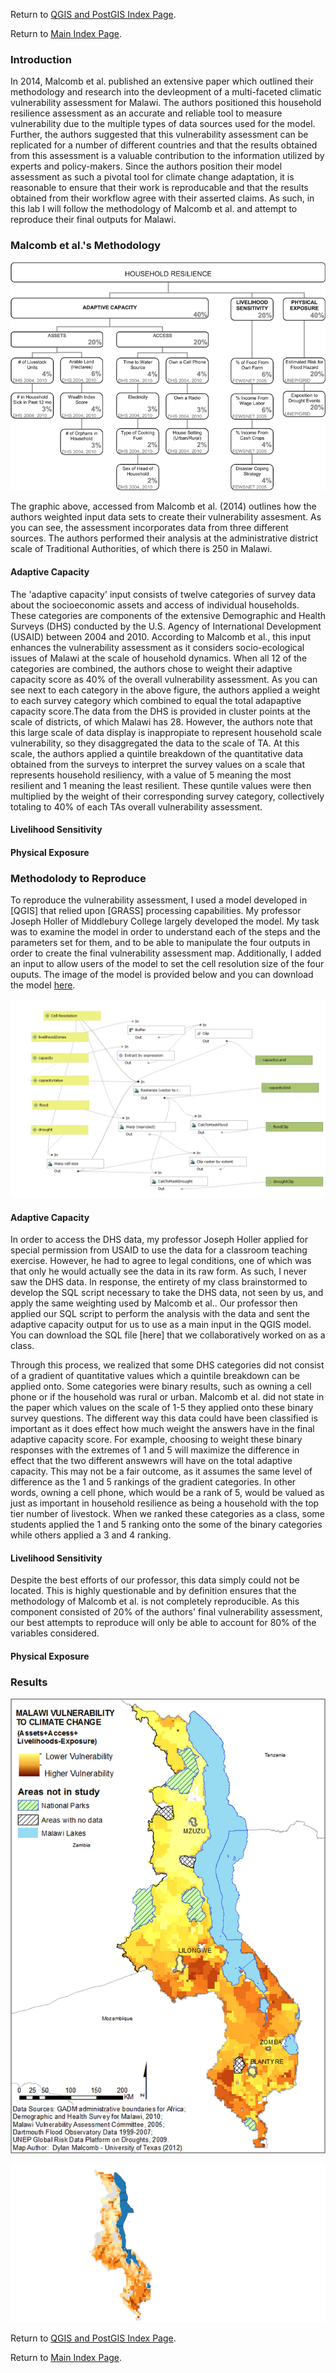 
Return to [QGIS and PostGIS Index Page](../qgis.md).

Return to [Main Index Page](../../index.md).


### Introduction

In 2014, Malcomb et al. published an extensive paper which outlined their methodology and research into the devleopment of a multi-faceted climatic vulnerability assessment for Malawi. The authors positioned this household resilience assessment as an accurate and reliable tool to measure vulnerability due to the multiple types of data sources used for the model. Further, the authors suggested that this vulnerability assessment can be replicated for a number of different countries and that the results obtained from this assessment is a valuable contribution to the information utilized by experts and policy-makers. Since the authors position their model assessment as such a pivotal tool for climate change adaptation, it is reasonable to ensure that their work is reproducable and that the results obtained from their workflow agree with their asserted claims. As such, in this lab I will follow the methodology of Malcomb et al. and attempt to reproduce their final outputs for Malawi.

### Malcomb et al.'s Methodology

![assessment](/qgis/lab_7/malcomb_assessment.png)

The graphic above, accessed from Malcomb et al. (2014) outlines how the authors weighted input data sets to create their vulnerability assesment. As you can see, the assessment incorporates data from three different sources. The authors performed their analysis at the administrative district scale of Traditional Authorities, of which there is 250 in Malawi.

#### Adaptive Capacity

The 'adaptive capacity' input consists of twelve categories of survey data about the socioeconomic assets and access of individual households. These categories are components of the extensive Demographic and Health Surveys (DHS) conducted by the U.S. Agency of International Development (USAID) between 2004 and 2010. According to Malcomb et al., this input enhances the vulnerability assessment as it considers socio-ecological issues of Malawi at the scale of household dynamics. When all 12 of the categories are combined, the authors chose to weight their adaptive capacity score as 40% of the overall vulnerability assessment. As you can see next to each category in the above figure, the authors applied a weight to each survey category which combined to equal the total adapaptive capacity score.The data from the DHS is provided in cluster points at the scale of districts, of which Malawi has 28. However, the authors note that this large scale of data display is inappropiate to represent household scale vulnerability, so they disaggregated the data to the scale of TA. At this scale, the authors applied a quintile breakdown of the quantitative data obtained from the surveys to interpret the survey values on a scale that represents household resiliency, with a value of 5 meaning the most resilient and 1 meaning the least resilient. These quntile values were then multiplied by the weight of their corresponding survey category, collectively totaling  to 40% of each TAs overall vulnerability assessment.

#### Livelihood Sensitivity

#### Physical Exposure

### Methodolody to Reproduce

To reproduce the vulnerability assessment, I used a model developed in [QGIS] that relied upon [GRASS] processing capabilities. My professor Joseph Holler of Middlebury College largely developed the model. My task was to examine the model in order to understand each of the steps and the parameters set for them, and to be able to manipulate the four outputs in order to create the final vulnerability assessment map. Additionally, I added an input to allow users of the model to set the cell resolution size of the four ouputs. The image of the model is provided below and you can download the model [here](/qgis/lab_7/model_2.5min.model3).

![model](/qgis/lab_7/model_2.5min.png)



#### Adaptive Capacity

In order to access the DHS data, my professor Joseph Holler applied for special permission from USAID to use the data for a classroom teaching exercise. However, he had to agree to legal conditions, one of which was that only he would actually see the data in its raw form. As such, I never saw the DHS data. In response, the entirety of my class brainstormed to develop the SQL script necessary to take the DHS data, not seen by us, and apply the same weighting used by Malcomb et al.. Our professor then applied our SQL script to perform the analysis with the data and sent the adaptive capacity output for us to use as a main input in the QGIS model. You can download the SQL file [here] that we collaboratively worked on as a class.

Through this process, we realized that some DHS categories did not consist of a gradient of quantitative values which a quintile breakdown can be applied onto. Some categories were binary results, such as owning a cell phone or if the household was rural or urban. Malcomb et al. did not state in the paper which values on the scale of 1-5 they applied onto these binary survey questions. The different way this data could have been classified is important as it does effect how much weight the answers have in the final adaptive capacity score. For example, choosing to weight these binary responses with the extremes of 1 and 5 will maximize the difference in effect that the two different answewrs will have on the total adaptive capacity. This may not be a fair outcome, as it assumes the same level of difference as the 1 and 5 rankings of the gradient categories. In other words, owning a cell phone, which would be a rank of 5, would be valued as just as important in household resilience as being a household with the top tier number of livestock. When we ranked these categories as a class, some students applied the 1 and 5 ranking onto the some of the binary categories while others applied a 3 and 4 ranking.

#### Livelihood Sensitivity 

Despite the best efforts of our professor, this data simply could not be located. This is highly questionable and by definition ensures that the methodology of Malcomb et al. is not completely reproducible. As this component consisted of 20% of the authors' final vulnerability assessment, our best attempts to reproduce will only be able to account for 80% of the variables considered. 

#### Physical Exposure



### Results

![malcomb_map](/qgis/lab_7/malcomb_vulnerability.png)

![course_map](/qgis/lab_7/malawi_course.png)


Return to [QGIS and PostGIS Index Page](../qgis.md).

Return to [Main Index Page](../../index.md).
